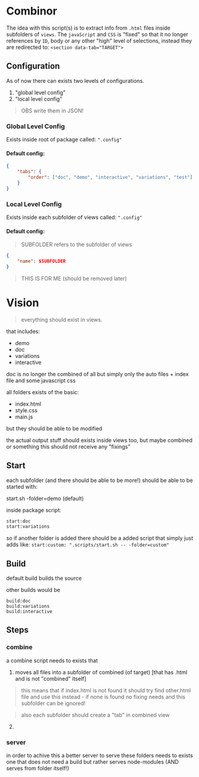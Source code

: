 # Combinor 

The idea with this script(s) is to extract info from `.html` files inside subfolders of `views`.
The `javaScript` and `CSS` is "fixed" so that it no longer references by `ID`, body or any other "high" level of selections, instead they are redirected to: `<section data-tab="TARGET">`

## Configuration
As of now there can exists two levels of configurations.
1. "global level config" 
2. "local level config" 

> OBS write them in JSON!

### Global Level Config
Exists inside root of package called: `".config"` 

#### Default config:
```json
{
    "tabs": {
        "order": ["doc", "demo", "interactive", "variations", "test"]
    }
}
```

### Local Level Config
Exists inside each subfolder of views called: `".config"`

#### Default config:
> SUBFOLDER refers to the subfolder of views
```json
{
    "name": $SUBFOLDER
}
```

> THIS IS FOR ME (should be removed later)
# Vision 

> everything should exist in views. 

that includes:
- demo
- doc
- variations
- interactive

doc is no longer the combined of all but simply only the auto files + index file 
and some javascript css

all folders exists of the basic:
- index.html
- style.css
- main.js 

but they should be able to be modified 


the actual output stuff should exists inside views too, but maybe combined or something
this should not receive any "fixings"


## Start 
each subfolder (and there should be able to be more!)
should be able to be started with:

start.sh -folder=demo (default)

inside package script:

```bash
start:doc
start:variations
```

so if another folder is added there should be a added script that simply just adds like:
`start:custom: ".scripts/start.sh -- -folder=custom"`

## Build
default build builds the source 

other builds would be
```
build:doc
build:variations
build:interactive
```

## Steps 

### combine
a combine script needs to exists that 
1. moves all files into a subfolder of combined (of target) [that has .html and is not "combined" itself]
> this means that if index.html is not found it should try find other.html file and use this instead - if none is found no fixing needs and this subfolder can be ignored!

> also each subfolder should create a "tab" in combined view
2. 

### server 
in order to achive this a better server to serve these folders needs to exists 
one that does not need a build but rather serves node-modules (AND serves from folder itself!) 


